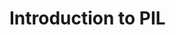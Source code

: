 # Introduction to PIL



<!--

------------------------------- in progress -------------------------------



    • Outline
        ◦ (We can also use this week as a buffer depending on progress of previous classes)
        ◦ (Don’t put “images” in the week topic, because we might rush the images part depending on class progress)
        ◦ Review previous weeks
        ◦ Render to a graphical user interface
            ▪ mention the terms GUI, pygame, tkinter, pyqt
            ▪ go no further unless there’s time.
        ◦ Running a process - will be used by tic-tac-toe example to show the image
        ◦ Drawing with PIL
        ◦ Measurement / benchmarking / algorithms
            ▪ Speed of reading from internet vs reading disk vs reading from memory
            ▪ Dicts are usually faster than lists that have to loop
            ▪ Sets are a way to have a dict that just indicates presence
        ◦ If time, mention type safety
            ▪ (quickly show code but no runnable exercise or replit because it’s not worth spending time on yet)
        ◦ If time, comprehensions?
        ◦ If time, look at a nontrivial open source project
    • Code Examples (some provided by us, some left to be written by students)
        ◦ Example running a process
        ◦ Example running a process - to show an image - 
            ▪ eog test.jpg mspaint test.jpg open test.jpg  open -a test.jpg qlmanage -p filename.jpg
        ◦ Example drawing lines/rect/circle/other pngs with PIL and saving to png
        ◦ Student can draw a shape


-->
